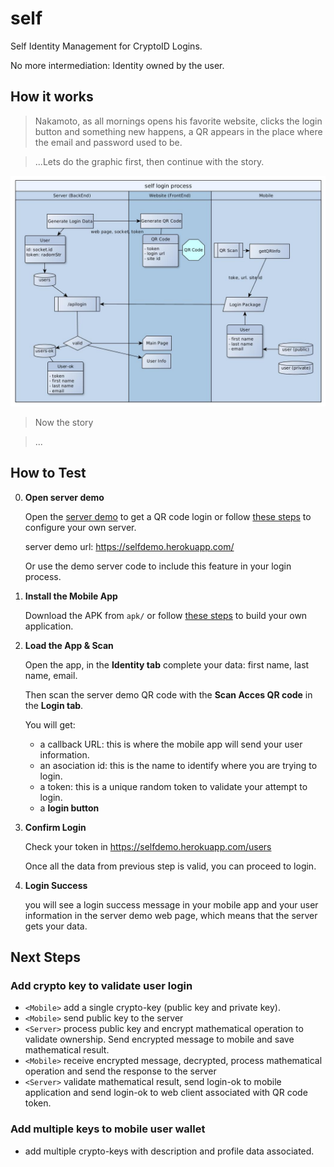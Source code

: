 # self
Self Identity Management for CryptoID Logins.

No more intermediation: Identity owned by the user.

## How it works

> Nakamoto, as all mornings opens his favorite website, clicks the login button and something new happens, a QR appears in the place where the email and password used to be.

>...Lets do the graphic first, then continue with the story.

<p align="center">
  <img src="/docs/img/self-login-process.jpg" width="700">
</p>


> Now the story

> ...

## How to Test

0. **Open server demo**

    Open the [server demo](https://selfdemo.herokuapp.com/) to get a QR code login or follow [these steps](server/README.md) to configure your own server.

    server demo url: https://selfdemo.herokuapp.com/

    Or use the demo server code to include this feature in your login process.

0. **Install the Mobile App**

    Download the APK from `apk/` or follow [these steps](mobileapp/README.md) to build your own application.

0. **Load the App & Scan**

    Open the app, in the **Identity tab**  complete your data: first name, last name, email.

    Then scan the server demo QR code with the **Scan Acces QR code** in the **Login tab**.

    You will get:
    * a callback URL: this is where the mobile app will send your user information.
    * an asociation id: this is the name to identify where you are trying to login.
    * a token: this is a unique random token to validate your attempt to login.
    * a **login button**

0. **Confirm Login**

    Check your token in https://selfdemo.herokuapp.com/users

    Once all the data from previous step is valid, you can proceed to login.

0. **Login Success**

    you will see a login success message in your mobile app and your user information in the server demo web page, which means that the server gets your data.

## Next Steps

### Add crypto key to validate user login
* `<Mobile>` add a single crypto-key (public key and private key).
* `<Mobile>`  send public key to the server
* `<Server>` process public key and encrypt mathematical operation to validate ownership. Send encrypted message to mobile and save mathematical result.
* `<Mobile>`  receive encrypted message, decrypted, process mathematical operation and send the response to the server
* `<Server>` validate mathematical result, send login-ok to mobile application and send login-ok to web client associated with QR code token.

### Add multiple keys to mobile user wallet
* add multiple crypto-keys with description and profile data associated.
